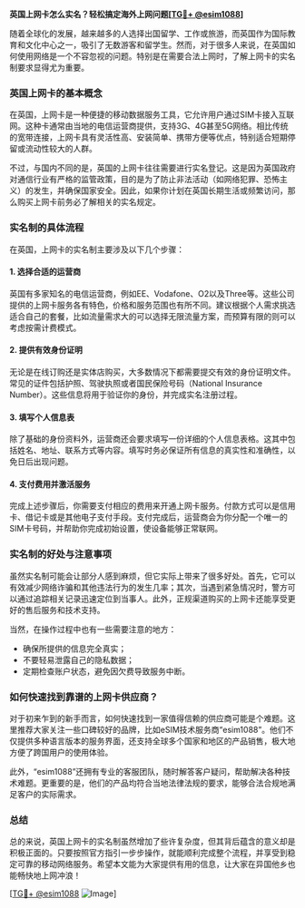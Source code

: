 **英国上网卡怎么实名？轻松搞定海外上网问题[[TG💪+ @esim1088](https://t.me/s/esim1088)]**

随着全球化的发展，越来越多的人选择出国留学、工作或旅游，而英国作为国际教育和文化中心之一，吸引了无数游客和留学生。然而，对于很多人来说，在英国如何使用网络是一个不容忽视的问题。特别是在需要合法上网时，了解上网卡的实名制要求显得尤为重要。

### 英国上网卡的基本概念

在英国，上网卡是一种便捷的移动数据服务工具，它允许用户通过SIM卡接入互联网。这种卡通常由当地的电信运营商提供，支持3G、4G甚至5G网络。相比传统的宽带连接，上网卡具有灵活性高、安装简单、携带方便等优点，特别适合短期停留或流动性较大的人群。

不过，与国内不同的是，英国的上网卡往往需要进行实名登记。这是因为英国政府对通信行业有严格的监管政策，目的是为了防止非法活动（如网络犯罪、恐怖主义）的发生，并确保国家安全。因此，如果你计划在英国长期生活或频繁访问，那么购买上网卡前务必了解相关的实名规定。

### 实名制的具体流程

在英国，上网卡的实名制主要涉及以下几个步骤：

#### 1. 选择合适的运营商
英国有多家知名的电信运营商，例如EE、Vodafone、O2以及Three等。这些公司提供的上网卡服务各有特色，价格和服务范围也有所不同。建议根据个人需求挑选适合自己的套餐，比如流量需求大的可以选择无限流量方案，而预算有限的则可以考虑按需计费模式。

#### 2. 提供有效身份证明
无论是在线订购还是实体店购买，大多数情况下都需要提交有效的身份证明文件。常见的证件包括护照、驾驶执照或者国民保险号码（National Insurance Number）。这些信息将用于验证你的身份，并完成实名注册过程。

#### 3. 填写个人信息表
除了基础的身份资料外，运营商还会要求填写一份详细的个人信息表格。这其中包括姓名、地址、联系方式等内容。填写时务必保证所有信息的真实性和准确性，以免日后出现问题。

#### 4. 支付费用并激活服务
完成上述步骤后，你需要支付相应的费用来开通上网卡服务。付款方式可以是信用卡、借记卡或是其他电子支付手段。支付完成后，运营商会为你分配一个唯一的SIM卡号码，并帮助你完成初始设置，使设备能够正常联网。

### 实名制的好处与注意事项

虽然实名制可能会让部分人感到麻烦，但它实际上带来了很多好处。首先，它可以有效减少网络诈骗和其他违法行为的发生几率；其次，当遇到紧急情况时，警方可以通过追踪相关记录迅速定位到当事人。此外，正规渠道购买的上网卡还能享受更好的售后服务和技术支持。

当然，在操作过程中也有一些需要注意的地方：
- 确保所提供的信息完全真实；
- 不要轻易泄露自己的隐私数据；
- 定期检查账户状态，避免因欠费导致服务中断。

### 如何快速找到靠谱的上网卡供应商？

对于初来乍到的新手而言，如何快速找到一家值得信赖的供应商可能是个难题。这里推荐大家关注一些口碑较好的品牌，比如eSIM技术服务商“esim1088”。他们不仅提供多种语言版本的服务界面，还支持全球多个国家和地区的产品销售，极大地方便了跨国用户的使用体验。

此外，“esim1088”还拥有专业的客服团队，随时解答客户疑问，帮助解决各种技术难题。更重要的是，他们的产品均符合当地法律法规的要求，能够合法合规地满足客户的实际需求。

### 总结

总的来说，英国上网卡的实名制虽然增加了些许复杂度，但其背后蕴含的意义却是积极正面的。只要按照官方指引一步步操作，就能顺利完成整个流程，并享受到稳定可靠的移动网络服务。希望本文能为大家提供有用的信息，让大家在异国他乡也能畅快地上网冲浪！

[[TG💪+ @esim1088](https://t.me/s/esim1088) ![Image](https://i.postimg.cc/4NQfJmqS/Snipaste-2025-05-13-00-14-12.png)]